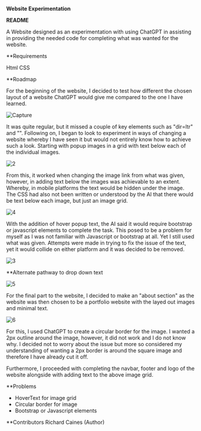 **Website Experimentation**

**README**

  A Website designed as an experimentation with using ChatGPT in assisting in providing the needed code for completing what was wanted for the website.

**Requirements
  
  Html
  CSS

**Roadmap
  
  For the beginning of the website, I decided to test how different the chosen layout of a website ChatGPT would give me compared to the one I have learned.

![Capture](https://user-images.githubusercontent.com/125320027/233910810-8c44b37b-dfee-4eb0-8525-d06ad94ff60d.JPG)

  It was quite regular, but it missed a couple of key elements such as "dir=ltr" and "<meta name="viewport" content="width=device-width, initial-scale=1.0">".
  Following on, I began to look to experiment in ways of changing a website whereby I have seen it but would not entirely know how to achieve such a look.
  Starting with popup images in a grid with text below each of the individual images.

![2](https://user-images.githubusercontent.com/125320027/233972138-976af87e-d7c8-49f7-b279-f0b5cc4739e6.JPG)

  From this, it worked when changing the image link from what was given, however, in adding text below the images was achievable to an extent.
  Whereby, in mobile platforms the text would be hidden under the image. The CSS had also not been written or understood by the AI that there would be text below each  image, but just an image grid.

![4](https://user-images.githubusercontent.com/125320027/233976894-ca45456a-0286-44de-98d4-63ab2d78a073.JPG)

  With the addition of hover popup text, the AI said it would require bootstrap or javascript elements to complete the task.
  This posed to be a problem for myself as I was not familiar with Javascript or bootstrap at all. Yet I still used what was given.
  Attempts were made in trying to fix the issue of the text, yet it would collide on either platform and it was decided to be removed.

![3](https://user-images.githubusercontent.com/125320027/233973852-e3e74555-d3e5-43eb-a342-ab5a7989c3c8.JPG)

**Alternate pathway to drop down text

![5](https://user-images.githubusercontent.com/125320027/233976739-f322b20c-e4c9-4520-aae5-9624b5f99941.JPG)

  For the final part to the website, I decided to make an "about section" as the website was then chosen to be a portfolio website with the layed out images and
  minimal text.

![6](https://user-images.githubusercontent.com/125320027/233976499-8bb3a9da-69c5-4a27-962d-4350e0e46aec.JPG)

  For this, I used ChatGPT to create a circular border for the image. I wanted a 2px outline around the image, however, it did not work and I do not know why.
  I decided not to worry about the issue but more so considered my understanding of wanting a 2px border is around the square image and therefore I have already cut it
  off.

  Furthermore, I proceeded with completing the navbar, footer and logo of the website alongside with adding text to the above image grid.

**Problems

- HoverText for image grid
- Circular border for image
- Bootstrap or Javascript elements

**Contributors
  Richard Caines (Author)
